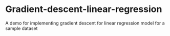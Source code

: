 # Gradient-descent-linear-regression
A demo for implementing gradient descent for linear regression model for a sample dataset
